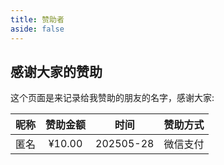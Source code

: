 ```yaml
---
title: 赞助者
aside: false
---
```


## 感谢大家的赞助

这个页面是来记录给我赞助的朋友的名字，感谢大家:

| 昵称 | 赞助金额 | 时间 | 赞助方式 |
| :----: | :----: | :----: | :----: |
| 匿名 | ¥10.00 | 202505-28 | 微信支付 |